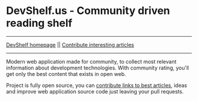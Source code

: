 # DevShelf.us - Community driven reading shelf

___
[DevShelf homepage](http://devshelf.us) || [Contribute interesting articles](https://github.com/devshelf/devshelf-articles)
___

Modern web application made for community, to collect most relevant information about development technologies. With community rating, you'll get only the best content that exists in open web.

Project is fully open source, you can [contribute links to best articles](http://github.com/devshelf/devshelf-articles), ideas and improve web application source code just leaving your pull requests.

